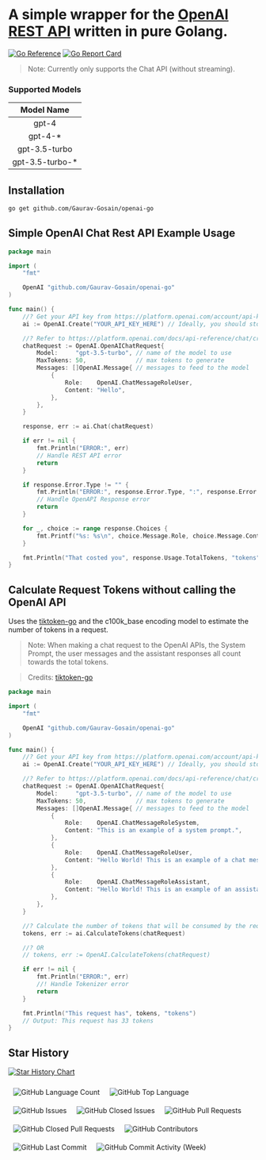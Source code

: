 # A simple wrapper for the [OpenAI REST API](https://platform.openai.com/docs/api-reference/chat/create) written in pure Golang.

[![Go Reference](https://pkg.go.dev/badge/github.com/Gaurav-Gosain/openai-go.svg)](https://pkg.go.dev/github.com/Gaurav-Gosain/openai-go)
[![Go Report Card](https://goreportcard.com/badge/github.com/Gaurav-Gosain/openai-go)](https://goreportcard.com/report/github.com/Gaurav-Gosain/openai-go)


> Note: Currently only supports the Chat API (without streaming).

### Supported Models

|   Model Name    |
| :-------------: |
|      gpt-4      |
|     gpt-4-*     |
|  gpt-3.5-turbo  |
| gpt-3.5-turbo-* |


## Installation

```bash
go get github.com/Gaurav-Gosain/openai-go
```

## Simple OpenAI Chat Rest API Example Usage

```go
package main

import (
	"fmt"

	OpenAI "github.com/Gaurav-Gosain/openai-go"
)

func main() {
	//? Get your API key from https://platform.openai.com/account/api-keys
	ai := OpenAI.Create("YOUR_API_KEY_HERE") // Ideally, you should store your API key in an environment variable

	//? Refer to https://platform.openai.com/docs/api-reference/chat/create to learn more about the parameters.
	chatRequest := OpenAI.OpenAIChatRequest{
		Model:     "gpt-3.5-turbo", // name of the model to use
		MaxTokens: 50,              // max tokens to generate
		Messages: []OpenAI.Message{ // messages to feed to the model
			{
				Role:    OpenAI.ChatMessageRoleUser,
				Content: "Hello",
			},
		},
	}

	response, err := ai.Chat(chatRequest)

	if err != nil {
		fmt.Println("ERROR:", err)
		// Handle REST API error
		return
	}

	if response.Error.Type != "" {
		fmt.Println("ERROR:", response.Error.Type, ":", response.Error.Code)
		// Handle OpenAPI Response error
		return
	}

	for _, choice := range response.Choices {
		fmt.Printf("%s: %s\n", choice.Message.Role, choice.Message.Content)
	}

	fmt.Println("That costed you", response.Usage.TotalTokens, "tokens")
}
```

## Calculate Request Tokens without calling the OpenAI API

Uses the [tiktoken-go](https://github.com/pkoukk/tiktoken-go) and the c100k_base encoding model to estimate the number of tokens in a request. 

> Note: When making a chat request to the OpenAI APIs, the System Prompt, the user messages and the assistant responses all count towards the total tokens.

> Credits: [tiktoken-go](https://github.com/pkoukk/tiktoken-go)

```go
package main

import (
	"fmt"

	OpenAI "github.com/Gaurav-Gosain/openai-go"
)

func main() {
	//? Get your API key from https://platform.openai.com/account/api-keys
	ai := OpenAI.Create("YOUR_API_KEY_HERE") // Ideally, you should store your API key in an environment variable

	//? Refer to https://platform.openai.com/docs/api-reference/chat/create to learn more about the parameters.
	chatRequest := OpenAI.OpenAIChatRequest{
		Model:     "gpt-3.5-turbo", // name of the model to use
		MaxTokens: 50,              // max tokens to generate
		Messages: []OpenAI.Message{ // messages to feed to the model
			{
				Role:    OpenAI.ChatMessageRoleSystem,
				Content: "This is an example of a system prompt.",
			},
			{
				Role:    OpenAI.ChatMessageRoleUser,
				Content: "Hello World! This is an example of a chat message.",
			},
			{
				Role:    OpenAI.ChatMessageRoleAssistant,
				Content: "Hello World! This is an example of an assistant response.",
			},
		},
	}

	//? Calculate the number of tokens that will be consumed by the request.
	tokens, err := ai.CalculateTokens(chatRequest)

	//? OR
	// tokens, err := OpenAI.CalculateTokens(chatRequest)

	if err != nil {
		fmt.Println("ERROR:", err)
		//! Handle Tokenizer error
		return
	}

	fmt.Println("This request has", tokens, "tokens")
    // Output: This request has 33 tokens
}
```

## Star History

[![Star History Chart](https://api.star-history.com/svg?repos=Gaurav-Gosain/openai-go&type=Date)](https://star-history.com/#Gaurav-Gosain/openai-go&Date)

<div style="display:flex;flex-wrap:wrap;">
  <img alt="GitHub Language Count" src="https://img.shields.io/github/languages/count/Gaurav-Gosain/openai-go" style="padding:5px;margin:5px;" />
  <img alt="GitHub Top Language" src="https://img.shields.io/github/languages/top/Gaurav-Gosain/openai-go" style="padding:5px;margin:5px;" />
  <img alt="" src="https://img.shields.io/github/repo-size/Gaurav-Gosain/openai-go" style="padding:5px;margin:5px;" />
  <img alt="GitHub Issues" src="https://img.shields.io/github/issues/Gaurav-Gosain/openai-go" style="padding:5px;margin:5px;" />
  <img alt="GitHub Closed Issues" src="https://img.shields.io/github/issues-closed/Gaurav-Gosain/openai-go" style="padding:5px;margin:5px;" />
  <img alt="GitHub Pull Requests" src="https://img.shields.io/github/issues-pr/Gaurav-Gosain/openai-go" style="padding:5px;margin:5px;" />
  <img alt="GitHub Closed Pull Requests" src="https://img.shields.io/github/issues-pr-closed/Gaurav-Gosain/openai-go" style="padding:5px;margin:5px;" />
  <img alt="GitHub Contributors" src="https://img.shields.io/github/contributors/Gaurav-Gosain/openai-go" style="padding:5px;margin:5px;" />
  <img alt="GitHub Last Commit" src="https://img.shields.io/github/last-commit/Gaurav-Gosain/openai-go" style="padding:5px;margin:5px;" />
  <img alt="GitHub Commit Activity (Week)" src="https://img.shields.io/github/commit-activity/w/Gaurav-Gosain/openai-go" style="padding:5px;margin:5px;" />
<div>
